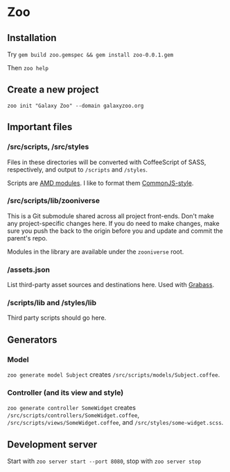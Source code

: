 Zoo
===

Installation
------------

Try `gem build zoo.gemspec && gem install zoo-0.0.1.gem`

Then `zoo help`

Create a new project
--------------------

`zoo init "Galaxy Zoo" --domain galaxyzoo.org`

Important files
---------------

### /src/scripts, /src/styles

Files in these directories will be converted with CoffeeScript of SASS, respectively, and output to `/scripts` and `/styles`.

Scripts are [AMD modules](http://requirejs.org/docs/api.html#define). I like to format them [CommonJS-style](http://requirejs.org/docs/commonjs.html).

### /src/scripts/lib/zooniverse

This is a Git submodule shared across all project front-ends. Don't make any project-specific changes here. If you do need to make changes, make sure you push the back to the origin before you and update and commit the parent's repo.

Modules in the library are available under the `zooniverse` root.

### /assets.json

List third-party asset sources and destinations here. Used with [Grabass](https://github.com/brian-c/grabass/).

### /scripts/lib and /styles/lib

Third party scripts should go here.

Generators
----------

### Model

`zoo generate model Subject` creates `/src/scripts/models/Subject.coffee`.

### Controller (and its view and style)

`zoo generate controller SomeWidget` creates `/src/scripts/controllers/SomeWidget.coffee`, `/src/scripts/views/SomeWidget.coffee`, and `/src/styles/some-widget.scss`.

Development server
------------------

Start with `zoo server start --port 8080`, stop with `zoo server stop`
